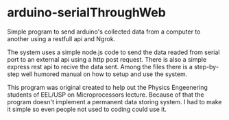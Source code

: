 # arduino-serialThroughWeb
Simple program to send arduino's collected data from a computer to another using a restfull api and Ngrok.

The system uses a simple node.js code to send the data readed from serial port to an external api using a http post request. There is also a simple express rest api to recive the data sent. Among the files there is a step-by-step well humored manual on how to setup and use the system. 

This program was original created to help out the Physics Engeenering students of EEL/USP on Microprocessors lecture. Because of that the program doesn't implement a permanent data storing system. I had to make it simple so even people not used to coding could use it. 



